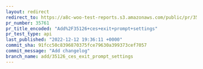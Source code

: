 ```yaml
---
layout: redirect
redirect_to: https://a8c-woo-test-reports.s3.amazonaws.com/public/pr/35761/api/index.html
pr_number: 35761
pr_title_encoded: "Add%2F35126+ces+exit+prompt+settings"
pr_test_type: api
last_published: "2022-12-12 19:36:11 +0000"
commit_sha: 91fcc50c8396870375fce79630a399373cef7057
commit_message: "Add changelog"
branch_name: add/35126_ces_exit_prompt_settings
---
```

